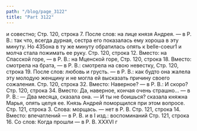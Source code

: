 ```yaml
---
path: "/blog/page_3122"
title: "Part 3122"
---
```


и совестно;
Стр. 120, строка 7.
После слов: на лице князя Андрея. — в Р. В.: так что, всегда дурная, сестра его показалась ему хороша в эту минуту. Но 435она в ту же минуту обратилась опять к belle-coeur1 и молча стала пожимать ее руку.
Стр. 120, строка 12.
Вместо: на Спасской горе, — в Р. В.: на Мценской горе,
Стр. 120, строка 18.
Вместо: смотрела на брата, — в Р. В.: смотрела на свою невестку,
Стр. 120, строка 19.
После слов: любовь и грусть. — в Р. В.: как будто она жалела эту молодую женщину и не могла ей высказать причину своего сожаления.
Стр. 120, строка 32.
Вместо: Наверное? — в Р. В.: И скоро?
Стр. 120, строка 34.
Вместо: Да, наверное, кончая очень страшно... — в Р. В.: — Два месяца, сказала она.
— И ты не боишься? сказала княжна Марья, опять целуя ее. Князь Андрей поморщился при этом вопросе.
Стр. 121, строка 3.
Слова: морщась. — нет в Р. В.
Стр. 121, строка 14.
Вместо: впечатлений — в Р. В. и в I изд.: воспоминаний
Стр. 121, строка 16.
Со слов: Когда прошли — в Р. В. XXXVI г
